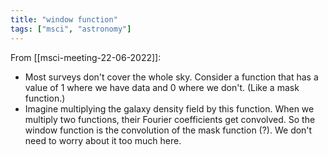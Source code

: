 ```yaml
---
title: "window function"
tags: ["msci", "astronomy"]
--- 
```


From [[msci-meeting-22-06-2022]]:

- Most surveys don't cover the whole sky. Consider a function that has a value of 1 where we have data and 0 where we don't. (Like a mask function.)
- Imagine multiplying the galaxy density field by this function. When we multiply two functions, their Fourier coefficients get convolved. So the window function is the convolution of the mask function (?). We don't need to worry about it too much here.
